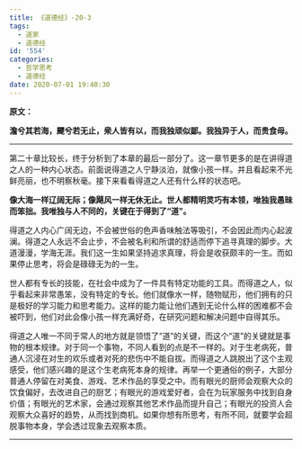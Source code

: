 ```yaml
---
title: 《道德经》-20-3
tags:
  - 道家
  - 道德经
id: '554'
categories:
  - 哲学思考
  - 道德经
date: 2020-07-01 19:40:30
---
```


**原文：**

**澹兮其若海，飂兮若无止，衆人皆有以，而我独顽似鄙。我独异于人，而贵食母。**
<!-- more -->
* * *

第二十章比较长，终于分析到了本章的最后一部分了。这一章节更多的是在讲得道之人的一种内心状态。前面说得道之人宁静淡泊，就像小孩一样。并且看起来不光鲜亮丽，也不明察秋毫。接下来看看得道之人还有什么样的状态吧。

**像大海一样辽阔无际；像飓风一样无休无止。世人都精明灵巧有本领，唯独我愚昧而笨拙。我唯独与人不同的，关键在于得到了“道”。**

得道之人内心广阔无边，不会被世俗的色声香味触法等吸引，不会因此而内心起波澜。得道之人永远不会止步，不会被名利和所谓的舒适而停下追寻真理的脚步。大道漫漫，学海无涯。我们这一生如果坚持追求真理，将会是收获颇丰的一生。而如果停止思考，将会是碌碌无为的一生。

世人都有专长的技能，在社会中成为了一件具有特定功能的工具。而得道之人，似乎看起来非常愚笨，没有特定的专长。他们就像水一样，随物赋形，他们拥有的只是极好的学习能力和思考能力。这样的能力能让他们遇到无论什么样的困难都不会被吓到，他们对此会像小孩一样充满好奇，在研究问题和解决问题中自得其乐。

得道之人唯一不同于常人的地方就是领悟了“道”的关键，而这个“道”的关键就是事物的根本规律。对于同一个事物，不同人看到的点是不一样的。对于生老病死，普通人沉浸在对生的欢乐或者对死的悲伤中不能自拔。而得道之人跳脱出了这个主观感受，他们感兴趣的是这个生老病死本身的规律。再举一个更通俗的例子，大部分普通人停留在对美食、游戏、艺术作品的享受之中。而有眼光的厨师会观察大众的饮食偏好，去改进自己的厨艺；有眼光的游戏爱好者，会在为玩家服务中找到自身价值；有眼光的艺术家，会通过观察其他艺术作品而提升自己；有眼光的投资人会观察大众喜好的趋势，从而找到商机。如果你想有所思考，有所不同，就要学会超脱事物本身，学会透过现象去观察本质。

* * *

